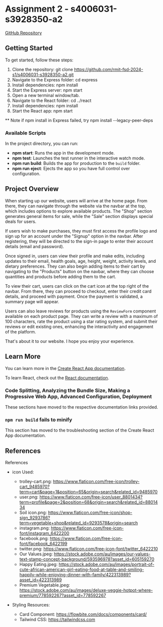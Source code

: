 # Assignment 2 - s4006031-s3928350-a2

[GitHub Repository](https://github.com/rmit-fsd-2024-s1/s4006031-s3928350-a2)

## Getting Started

To get started, follow these steps:

1. Clone the repository:
   git clone https://github.com/rmit-fsd-2024-s1/s4006031-s3928350-a2.git
2. Navigate to the Express folder:
   cd express
3. Install dependencies:
   npm install
4. Start the Express server:
   npm start
5. Open a new terminal window/tab.
6. Navigate to the React folder:
   cd ../react
7. Install dependencies:
   npm install
8. Start the React app:
   npm start


** Note if npm install in Express failed, try npm install --legacy-peer-deps

### Available Scripts

In the project directory, you can run:

- **npm start**: Runs the app in the development mode.
- **npm test**: Launches the test runner in the interactive watch mode.
- **npm run build**: Builds the app for production to the `build` folder.
- **npm run eject**: Ejects the app so you have full control over configuration.

## Project Overview

When starting up our website, users will arrive at the home page. From there, they can navigate through the website via the navbar at the top, which includes options to explore available products. The "Shop" section generates general items for sale, while the "Sale" section displays special deals for users.

If users wish to make purchases, they must first access the profile logo and sign up for an account under the "Signup" option in the navbar. After registering, they will be directed to the sign-in page to enter their account details (email and password).

Once signed in, users can view their profile and make edits, including updates to their email, health goals, age, height, weight, activity levels, and dietary preferences. They can also begin adding items to their cart by navigating to the "Products" button on the navbar, where they can choose quantities and products before adding them to the cart.

To view their cart, users can click on the cart icon at the top right of the navbar. From there, they can proceed to checkout, enter their credit card details, and proceed with payment. Once the payment is validated, a summary page will appear.

Users can also leave reviews for products using the `ReviewForm` component available on each product page. They can write a review with a maximum of 100 characters, rate the product using a star rating system, and submit their reviews or edit existing ones, enhancing the interactivity and engagement of the platform.

That's about it to our website.
I hope you enjoy your experience.

## Learn More

You can learn more in the [Create React App documentation](https://facebook.github.io/create-react-app/docs/getting-started).

To learn React, check out the [React documentation](https://reactjs.org/).

### Code Splitting, Analyzing the Bundle Size, Making a Progressive Web App, Advanced Configuration, Deployment

These sections have moved to the respective documentation links provided.

### `npm run build` fails to minify

This section has moved to the troubleshooting section of the Create React App documentation.

## References

References

- icon Used:

  - trolley-cart.png: https://www.flaticon.com/free-icon/trolley-cart_9485970?term=cart&page=1&position=65&origin=search&related_id=9485970
  - user.png: https://www.flaticon.com/free-icon/user_8801434?term=profile&page=2&position=68&origin=search&related_id=8801434
  - Soil icon.png: https://www.flaticon.com/free-icon/shop-sign_9293786?term=vegetable+shop&related_id=9293578&origin=search
  - instagram.png: https://www.flaticon.com/free-icon-font/instagram_6422200
  - facebook.png: https://www.flaticon.com/free-icon-font/facebook_6422199
  - twitter.png: https://www.flaticon.com/free-icon-font/twitter_6422210
  - Our Values.jpeg: https://stock.adobe.com/au/images/our-values-text-stamp-concept-background/593596978?asset_id=605159270
  - Happy Eating.jpeg: https://stock.adobe.com/au/images/portrait-of-cute-african-american-girl-eating-food-at-table-and-smiling-happily-while-enjoying-dinner-with-family/422313989?asset_id=422313989
  - Premium Vegetable.jpeg: https://stock.adobe.com/au/images/deluxe-veggie-hotpot-where-premium/778592267?asset_id=778592267
- Styling Resources:

  - Card Component: https://flowbite.com/docs/components/card/
  - Tailwind CSS: https://tailwindcss.com
